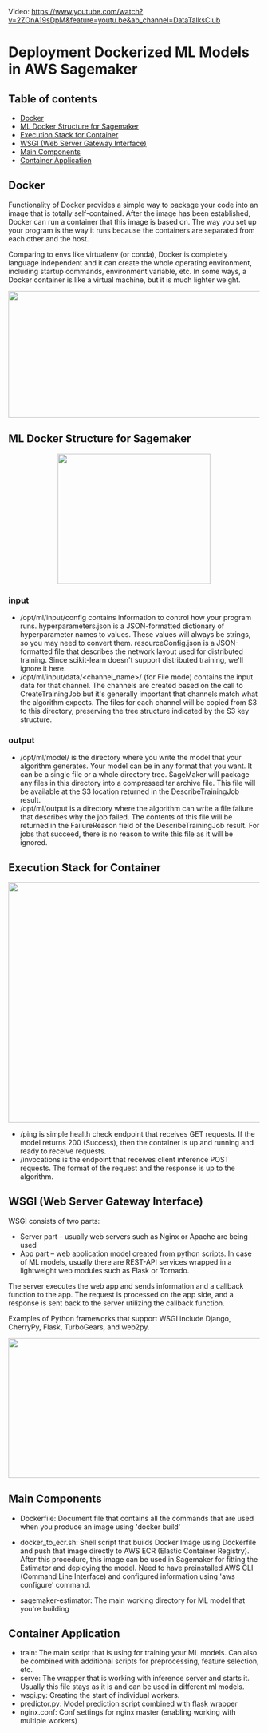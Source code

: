 Video: https://www.youtube.com/watch?v=2ZOnA19sDpM&feature=youtu.be&ab_channel=DataTalksClub

# Deployment Dockerized ML Models in AWS Sagemaker


## Table of contents

* [Docker](#Docker)
* [ML Docker Structure for Sagemaker](#ML-Docker-Structure-for-Sagemaker)
* [Execution Stack for Container](#Execution-Stack-for-Container)
* [WSGI (Web Server Gateway Interface)](#WSGI (Web-Server-Gateway-Interface))
* [Main Components](#Main-Components)
* [Container Application](#Container-Application)

## Docker

Functionality of Docker provides a simple way to package your code into an image that is totally self-contained. After the image has been established, Docker can run a container that this image is based on. The way you set up your program is the way it runs because the containers are separated from each other and the host.

Comparing to envs like virtualenv (or conda), Docker is completely language independent and it can create the whole operating environment, including startup commands, environment variable, etc. In some ways, a Docker container is like a virtual machine, but it is much lighter weight. 


<p align="center">
  <img width="512" height="254" src=./imgs/docker.png>
</p>


## ML Docker Structure for Sagemaker

<p align="center">
  <img width="306" height="260" src=./imgs/structure.png>
</p>


### input
* /opt/ml/input/config contains information to control how your program runs. hyperparameters.json is a JSON-formatted dictionary of hyperparameter names to values. These values will always be strings, so you may need to convert them. resourceConfig.json is a JSON-formatted file that describes the network layout used for distributed training. Since scikit-learn doesn't support distributed training, we'll ignore it here.
* /opt/ml/input/data/<channel_name>/ (for File mode) contains the input data for that channel. The channels are created based on the call to CreateTrainingJob but it's generally important that channels match what the algorithm expects. The files for each channel will be copied from S3 to this directory, preserving the tree structure indicated by the S3 key structure.

### output
* /opt/ml/model/ is the directory where you write the model that your algorithm generates. Your model can be in any format that you want. It can be a single file or a whole directory tree. SageMaker will package any files in this directory into a compressed tar archive file. This file will be available at the S3 location returned in the DescribeTrainingJob result.
* /opt/ml/output is a directory where the algorithm can write a file failure that describes why the job failed. The contents of this file will be returned in the FailureReason field of the DescribeTrainingJob result. For jobs that succeed, there is no reason to write this file as it will be ignored.

## Execution Stack for Container

<p align="center">
  <img width="1222" height="481" src=./imgs/wsgi.png>
</p>

* /ping is simple health сheck endpoint that receives GET requests. If the model returns 200 (Success), then the container is up and running and ready to receive requests.
* /invocations is the endpoint that receives client inference POST requests. The format of the request and the response is up to the algorithm. 


## WSGI (Web Server Gateway Interface)

WSGI consists of two parts:

* Server part – usually web servers such as Nginx or Apache are being used
* App part – web application model created from python scripts. In case of ML models, usually there are REST-API services wrapped in a lightweight web modules such as Flask or Tornado.

The server executes the web app and sends information and a callback function to the app. The request is processed on the app side, and a response is sent back to the server utilizing the callback function.

Examples of Python frameworks that support WSGI include Django, CherryPy, Flask, TurboGears, and web2py.

<p align="center">
  <img width="1444" height="280" src=./imgs/server-app.png>
</p>

## Main Components

* Dockerfile: Document file that contains all the commands that are used when you produce an image using 'docker build'

* docker_to_ecr.sh: Shell script that builds Docker Image using Dockerfile and push that image directly to AWS ECR (Elastic Container Registry). After this procedure, this image can be used in Sagemaker for fitting the Estimator and deploying the model. Need to have preinstalled AWS CLI (Command Line Interface) and configured information using 'aws configure' command.

* sagemaker-estimator: The main working directory for ML model that you're building

## Container Application

* train: The main script that is using for training your ML models. Can also be combined with additional scripts for preprocessing, feature selection, etc.
* serve: The wrapper that is working with inference server and starts it. Usually this file stays as it is and can be used in different ml models.
* wsgi.py: Creating the start of individual workers.
* predictor.py: Model prediction script combined with flask wrapper 
* nginx.conf: Conf settings for nginx master (enabling working with multiple workers)

